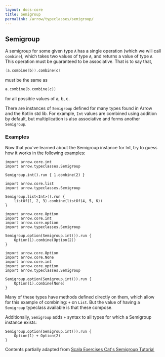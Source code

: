 ```yaml
---
layout: docs-core
title: Semigroup
permalink: /arrow/typeclasses/semigroup/
---
```


## Semigroup




A semigroup for some given type `A` has a single operation (which we will call `combine`), which takes two values of type `A`, and returns a value of type `A`. This operation must be guaranteed to be associative. That is to say that,

```kotlin
(a.combine(b)).combine(c)
```

must be the same as

```kotlin
a.combine(b.combine(c))
```

for all possible values of a, b, c.

There are instances of `Semigroup` defined for many types found in Arrow and the Kotlin std lib.
For example, `Int` values are combined using addition by default, but multiplication is also associative and forms another `Semigroup`.

### Examples

Now that you've learned about the Semigroup instance for Int, try to guess how it works in the following examples:

```kotlin:ank
import arrow.core.int
import arrow.typeclasses.Semigroup

Semigroup.int().run { 1.combine(2) }
```

```kotlin:ank
import arrow.core.list
import arrow.typeclasses.Semigroup

Semigroup.list<Int>().run {
    listOf(1, 2, 3).combine(listOf(4, 5, 6))
}
```

```kotlin:ank
import arrow.core.Option
import arrow.core.int
import arrow.core.option
import arrow.typeclasses.Semigroup

Semigroup.option(Semigroup.int()).run {
    Option(1).combine(Option(2))
}
```

```kotlin:ank
import arrow.core.Option
import arrow.core.None
import arrow.core.int
import arrow.core.option
import arrow.typeclasses.Semigroup

Semigroup.option(Semigroup.int()).run {
    Option(1).combine(None)
}
```

Many of these types have methods defined directly on them, which allow for this example of combining: `+` on `List`. But the value of having a `Semigroup` typeclass available is that these compose.

Additionally, `Semigroup` adds `+` syntax to all types for which a Semigroup instance exists:

```kotlin:ank
Semigroup.option(Semigroup.int()).run {
    Option(1) + Option(2)
}
```

Contents partially adapted from [Scala Exercises Cat's Semigroup Tutorial](https://www.scala-exercises.org/cats/semigroup)
